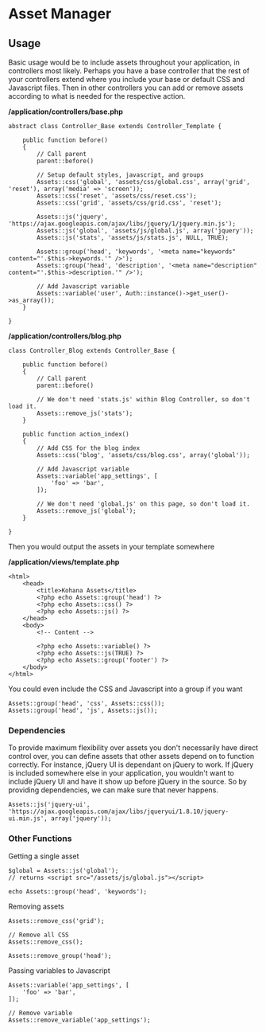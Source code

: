 # Asset Manager

## Usage

Basic usage would be to include assets throughout your application, in controllers most likely. Perhaps you have a base controller that the
rest of your controllers extend where you include your base or default CSS and Javascript files. Then in other controllers you can add or remove
assets according to what is needed for the respective action.

**/application/controllers/base.php**

	abstract class Controller_Base extends Controller_Template {
	
		public function before()
		{
			// Call parent
			parent::before()

			// Setup default styles, javascript, and groups
			Assets::css('global', 'assets/css/global.css', array('grid', 'reset'), array('media' => 'screen'));
			Assets::css('reset', 'assets/css/reset.css');
			Assets::css('grid', 'assets/css/grid.css', 'reset');
			
			Assets::js('jquery', 'https://ajax.googleapis.com/ajax/libs/jquery/1/jquery.min.js');
			Assets::js('global', 'assets/js/global.js', array('jquery'));
			Assets::js('stats', 'assets/js/stats.js', NULL, TRUE);
			
			Assets::group('head', 'keywords', '<meta name="keywords" content="'.$this->keywords.'" />');
			Assets::group('head', 'description', '<meta name="description" content="'.$this->description.'" />');

			// Add Javascript variable
			Assets::variable('user', Auth::instance()->get_user()->as_array());
		}
	
	}

**/application/controllers/blog.php**

	class Controller_Blog extends Controller_Base {

		public function before()
		{
			// Call parent
			parent::before()

			// We don't need 'stats.js' within Blog Controller, so don't load it.
			Assets::remove_js('stats');
		}
		
		public function action_index()
		{
			// Add CSS for the blog index
			Assets::css('blog', 'assets/css/blog.css', array('global'));

			// Add Javascript variable
			Assets::variable('app_settings', [
				'foo' => 'bar',
			]);
			
			// We don't need 'global.js' on this page, so don't load it.
			Assets::remove_js('global');
		}
		
	}

Then you would output the assets in your template somewhere

**/application/views/template.php**

	<html>
		<head>
			<title>Kohana Assets</title>
			<?php echo Assets::group('head') ?>
			<?php echo Assets::css() ?>
			<?php echo Assets::js() ?>
		</head>
		<body>
			<!-- Content -->

			<?php echo Assets::variable() ?>
			<?php echo Assets::js(TRUE) ?>
			<?php echo Assets::group('footer') ?>
		</body>
	</html>

You could even include the CSS and Javascript into a group if you want

	Assets::group('head', 'css', Assets::css());
	Assets::group('head', 'js', Assets::js());

### Dependencies

To provide maximum flexibility over assets you don't necessarily have direct control over, you can define assets that other assets
depend on to function correctly.
For instance, jQuery UI is dependant on jQuery to work. If jQuery is included somewhere else in your application, you wouldn't want to include
jQuery UI and have it show up before jQuery in the source. So by providing dependencies, we can make sure that never happens.

	Assets::js('jquery-ui', 'https://ajax.googleapis.com/ajax/libs/jqueryui/1.8.10/jquery-ui.min.js', array('jquery'));
	
### Other Functions

Getting a single asset

	$global = Assets::js('global');
	// returns <script src="/assets/js/global.js"></script>
	
	echo Assets::group('head', 'keywords');

Removing assets

	Assets::remove_css('grid');
	
	// Remove all CSS
	Assets::remove_css();
	
	Assets::remove_group('head');

Passing variables to Javascript

	Assets::variable('app_settings', [
		'foo' => 'bar',
	]);

	// Remove variable
	Assets::remove_variable('app_settings');

	